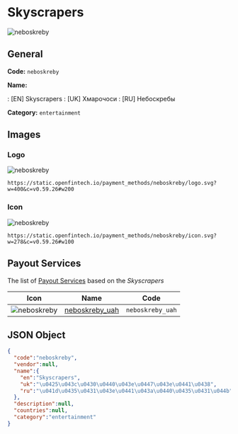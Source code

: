 
# Skyscrapers 
![neboskreby](https://static.openfintech.io/payment_methods/neboskreby/logo.svg?w=400&c=v0.59.26#w200)  

## General 
**Code:** `neboskreby` 
 
**Name:** 
 
:	[EN] Skyscrapers 
:	[UK] Хмарочоси 
:	[RU] Небоскребы 
 
**Category:** `entertainment` 
 

## Images 

### Logo 
![neboskreby](https://static.openfintech.io/payment_methods/neboskreby/logo.svg?w=400&c=v0.59.26#w200)  

```
https://static.openfintech.io/payment_methods/neboskreby/logo.svg?w=400&c=v0.59.26#w200
```  

### Icon 
![neboskreby](https://static.openfintech.io/payment_methods/neboskreby/icon.svg?w=278&c=v0.59.26#w100)  

```
https://static.openfintech.io/payment_methods/neboskreby/icon.svg?w=278&c=v0.59.26#w100
```  

## Payout Services 
 
The list of [Payout Services](/payout-services/) based on the _Skyscrapers_ 

|Icon|Name|Code| 
|:---:|:---:|:---:| 
|![neboskreby](https://static.openfintech.io/payout_methods/neboskreby/icon.png?w=278&c=v0.59.26#w40) |[neboskreby_uah](/payout-services/neboskreby_uah/)|`neboskreby_uah`| 
 

## JSON Object 

```json
{
  "code":"neboskreby",
  "vendor":null,
  "name":{
    "en":"Skyscrapers",
    "uk":"\u0425\u043c\u0430\u0440\u043e\u0447\u043e\u0441\u0438",
    "ru":"\u041d\u0435\u0431\u043e\u0441\u043a\u0440\u0435\u0431\u044b"
  },
  "description":null,
  "countries":null,
  "category":"entertainment"
}
```  
